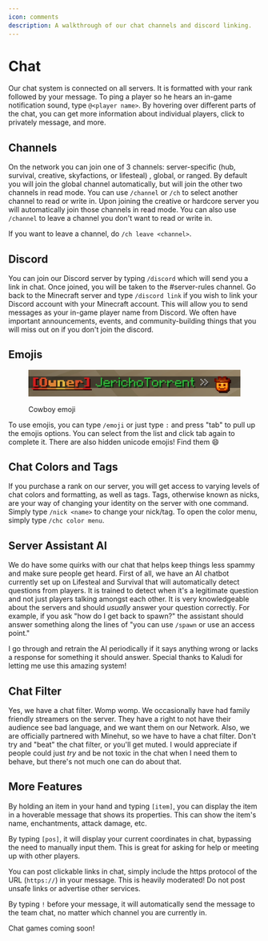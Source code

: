 ```yaml
---
icon: comments
description: A walkthrough of our chat channels and discord linking.
---
```


# Chat

Our chat system is connected on all servers. It is formatted with your rank followed by your message. To ping a player so he hears an in-game notification sound, type `@<player name>`. By hovering over different parts of the chat, you can get more information about individual players, click to privately message, and more.

## **Channels**

On the network you can join one of 3 channels: server-specific (hub, survival, creative, skyfactions, or lifesteal) , global, or ranged. By default you will join the global channel automatically, but will join the other two channels in read mode. You can use `/channel` or `/ch` to select another channel to read or write in. Upon joining the creative or hardcore server you will automatically join those channels in read mode. You can also use `/channel` to leave a channel you don't want to read or write in.

If you want to leave a channel, do `/ch leave <channel>`.

## **Discord**

You can join our Discord server by typing `/discord` which will send you a link in chat. Once joined, you will be taken to the #server-rules channel. Go back to the Minecraft server and type `/discord link` if you wish to link your Discord account with your Minecraft account. This will allow you to send messages as your in-game player name from Discord. We often have important announcements, events, and community-building things that you will miss out on if you don't join the discord.

## Emojis

<figure><img src=".gitbook/assets/image (1) (1).png" alt=""><figcaption><p>Cowboy emoji</p></figcaption></figure>

To use emojis, you can type `/emoji` or just type `:` and press "tab" to pull up the emojis options. You can select from the list and click tab again to complete it. There are also hidden unicode emojis! Find them :smile:

## **Chat Colors and Tags**

If you purchase a rank on our server, you will get access to varying levels of chat colors and formatting, as well as tags. Tags, otherwise known as nicks, are your way of changing your identity on the server with one command. Simply type `/nick <name>` to change your nick/tag. To open the color menu, simply type `/chc color menu`.

## Server Assistant AI

We do have some quirks with our chat that helps keep things less spammy and make sure people get heard. First of all, we have an AI chatbot currently set up on Lifesteal and Survival that will automatically detect questions from players. It is trained to detect when it's a legitimate question and not just players talking amongst each other. It is very knowledgeable about the servers and should _usually_ answer your question correctly. For example, if you ask "how do I get back to spawn?" the assistant should answer something along the lines of "you can use `/spawn` or use an access point."

I go through and retrain the AI periodically if it says anything wrong or lacks a response for something it should answer. Special thanks to Kaludi for letting me use this amazing system!

## Chat Filter

Yes, we have a chat filter. Womp womp. We occasionally have had family friendly streamers on the server. They have a right to not have their audience see bad language, and we want them on our Network. Also, we are officially partnered with Minehut, so we have to have a chat filter. Don't try and "beat" the chat filter, or you'll get muted. I would appreciate if people could just _try_ and be not toxic in the chat when I need them to behave, but there's not much one can do about that.

## More Features

By holding an item in your hand and typing `[item]`, you can display the item in a hoverable message that shows its properties. This can show the item's name, enchantments, attack damage, etc.

By typing `[pos]`, it will display your current coordinates in chat, bypassing the need to manually input them. This is great for asking for help or meeting up with other players.

You can post clickable links in chat, simply include the https protocol of the URL (`https://`) in your message. This is heavily moderated! Do not post unsafe links or advertise other services.

By typing `!` before your message, it will automatically send the message to the team chat, no matter which channel you are currently in.

Chat games coming soon!
